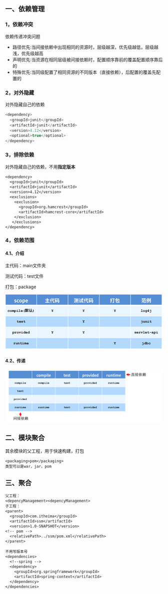 ## 一、依赖管理

### 1，依赖冲突

依赖传递冲突问题

- 路径优先∶当间接依赖中出现相同的资源时，层级越深，优先级越低，层级越浅，优先级越高
- 声明优先∶当资源在相同层级被间接依赖时，配置顺序靠前的覆盖配置顺序靠后的
- 特殊优先∶当同级配置了相同资源的不同版本（直接依赖），后配置的覆盖先配置的

### 2，对外隐藏

对外隐藏自己的依赖

```java
<dependency>
  <groupId>junit</groupId>
  <artifactId>junit</artifactId>
  <version>4.12</version>
  <optional>true</optional>
</dependency>
```

### 3，排除依赖

对外隐藏自己的依赖，不用**指定版本**

```
<dependency> 
  <groupId>junit</groupId> 
  <artifactId>junit</artifactId>
  <version>4.12</version> 
  <exclusions> 
    <exclusion> 
      <groupId>org.hamcrest</groupId> 
      <artifactId>hamcrest-core</artifactId>
    </exclusion>
   </exclusions>
</dependency>
```

### 4，依赖范围

#### 4.1、介绍

主代码：main文件夹

测试代码：test文件

打包：package

<img src="../../images/image-20220509140720195.png" alt="image-20220509140720195" style="zoom: 67%;" />

#### 4.2、传递

![image-20220509141640412](../../images/image-20220509141640412.png)

## 二、模块聚合

其余模块的父工程，用于快速构建，打包

```
<packaging>pom</packaging>
类型可以是war，jar，pom
```

## 三、聚合

```
父工程：
<depencyManagement><depencyManagement>
子工程：
<parent> 
  <groupId>com.itheima</groupId> 
  <artifactId>ssm</artifactId> 
  <version>1.0-SNAPSHOT</version>
<!-- pom --> 
  <relativePath>../ssm/pom.xml</relativePath>
</parent>

不用写版本号
<dependencies>
  <!--spring -->
  <dependency> 
    <groupId>org.springframework</groupId> 
    <artifactId>spring-context</artifactId>
  </dependency>
</dependencies>
```

